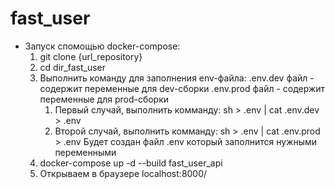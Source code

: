 # fast_user

- Запуск спомощью docker-compose:
    1. git clone {url_repository}
    2. cd dir_fast_user
    3. Выполнить команду для заполнения env-файла:
        .env.dev файл - содержит переменные для dev-сборки
        .env.prod файл - содержит переменные для prod-сборки
        1) Первый случай, выполнить комманду:  sh > .env | cat .env.dev > .env
        2) Второй случай, выполнить комманду:  sh > .env | cat .env.prod > .env
        Будет создан файл .env который заполнится нужными переменными
    4. docker-compose up -d --build fast_user_api
    5. Открываем в браузере localhost:8000/
